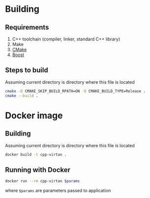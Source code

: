 # Building

## Requirements

1. C++ toolchain (compiler, linker, standard C++ library)
1. Make
1. [CMake](https://cmake.org/)
1. [Boost](https://www.boost.org/)

## Steps to build

Assuming current directory is directory where this file is located

```bash
cmake -D CMAKE_SKIP_BUILD_RPATH=ON -D CMAKE_BUILD_TYPE=Release .
cmake --build .
```

# Docker image

## Building

Assuming current directory is directory where this file is located

```bash
docker build -t cpp-virtan .
```

## Running with Docker

```bash
docker run --rm cpp-virtan $params
```

where `$params` are parameters passed to application